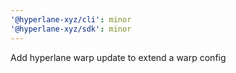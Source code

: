 ```yaml
---
'@hyperlane-xyz/cli': minor
'@hyperlane-xyz/sdk': minor
---
```


Add hyperlane warp update to extend a warp config
